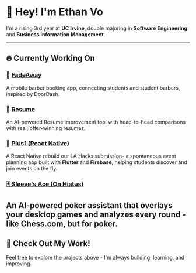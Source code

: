# 👋 Hey! I'm Ethan Vo

I'm a rising 3rd year at **UC Irvine**, double majoring in **Software Engineering** and **Business Information Management**.

---

## 🔥 Currently Working On

### 💈 [FadeAway](https://github.com/GOAT-Works/FadeAway)
A mobile barber booking app, connecting students and student barbers, inspired by DoorDash.

### 📄 [Resume](https://github.com/GOAT-Works/Resume)
An AI-powered Resume improvement tool with head-to-head comparisons with real, offer-winning resumes. 

### 📱 [Plus1 (React Native)](https://github.com/GOAT-Works/Plus1)
A React Native rebuild our LA Hacks submission- a spontaneous event planning app built with **Flutter** and **Firebase**, helping students discover and join events on the fly.

### [🃏 Sleeve's Ace (On Hiatus)](https://github.com/ethnvo/sleevesace)
An AI-powered poker assistant that overlays your desktop games and analyzes every round - like Chess.com, but for poker.
---

## 📂 Check Out My Work!

Feel free to explore the projects above - I'm always building, learning, and improving.
